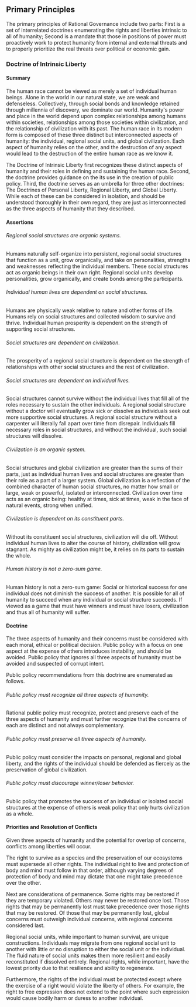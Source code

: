 ## Primary Principles

The primary principles of Rational Governance include two parts: First is a set of interrelated doctrines enumerating the rights and liberties intrinsic to all of humanity; Second is a mandate that those in positions of power must proactively work to protect humanity from internal and external threats and to properly prioritize the real threats over political or economic gain.




### Doctrine of Intrinsic Liberty

#### Summary

The human race cannot be viewed as merely a set of individual human beings.  Alone in the world in our natural state, we are weak and defenseless.  Collectively, through social bonds and knowledge retained through millennia of discovery, we dominate our world.  Humanity's power and place in the world depend upon complex relationships among humans within societies, relationships among those societies within civilization, and the relationship of civilization with its past.  The human race in its modern form is composed of these three distinct but interconnected aspects of humanity: the individual, regional social units, and global civilization.  Each aspect of humanity relies on the other, and the destruction of any aspect would lead to the destruction of the entire human race as we know it.

The Doctrine of Intrinsic Liberty first recognizes these distinct aspects of humanity and their roles in defining and sustaining the human race.  Second, the doctrine provides guidance on the its use in the creation of public policy.  Third, the doctrine serves as an umbrella for three other doctrines: The Doctrines of Personal Liberty, Regional Liberty, and Global Liberty.  While each of these can be considered in isolation, and should be understood thoroughly in their own regard, they are just as interconnected as the three aspects of humanity that they described.  



#### Assertions

###### Regional social structures are organic systems.  

Humans naturally self-organize into persistent, regional social structures that function as a unit, grow organically, and take on personalities, strengths and weaknesses reflecting the individual members.  These social structures act as organic beings in their own right.  Regional social units develop personalities, grow organically, and create bonds among the participants.

###### Individual human lives are dependent on social structures.

Humans are physically weak relative to nature and other forms of life.  Humans rely on social structures and collected wisdom to survive and thrive.  Individual human prosperity is dependent on the strength of supporting social structures.

###### Social structures are dependent on civilization.

The prosperity of a regional social structure is dependent on the strength of relationships with other social structures and the rest of civilization.

###### Social structures are dependent on individual lives.

Social structures cannot survive without the individual lives that fill all of the roles necessary to sustain the other individuals.  A regional social structure without a doctor will eventually grow sick or dissolve as individuals seek out more supportive social structures.  A regional social structure without a carpenter will literally fall apart over time from disrepair.  Individuals fill necessary roles in social structures, and without the individual, such social structures will dissolve.

###### Civilization is an organic system.

Social structures and global civilization are greater than the sums of their parts, just as individual human lives and social structures are greater than their role as a part of a larger system.  Global civilization is a reflection of the combined character of human social structures, no matter how small or large, weak or powerful, isolated or interconnected.  Civilization over time acts as an organic being: healthy at times, sick at times, weak in the face of natural events, strong when unified.

###### Civilization is dependent on its constituent parts.

Without its constituent social structures, civilization will die off.  Without individual human lives to alter the course of history, civilization will grow stagnant.  As mighty as civilization might be, it relies on its parts to sustain the whole.

###### Human history is not a zero-sum game.

Human history is not a zero-sum game: Social or historical success for one individual does not diminish the success of another.  It is possible for all of humanity to succeed when any individual or social structure succeeds.  If viewed as a game that must have winners and must have losers, civilization and thus all of humanity will suffer.



#### Doctrine

The three aspects of humanity and their concerns must be considered with each moral, ethical or political decision.  Public policy with a focus on one aspect at the expense of others introduces instability, and should be avoided.  Public policy that ignores all three aspects of humanity must be avoided and suspected of corrupt intent.  

Public policy recommendations from this doctrine are enumerated as follows.

###### Public policy must recognize all three aspects of humanity.

Rational public policy must recognize, protect and preserve each of the three aspects of humanity and must further recognize that the concerns of each are distinct and not always complementary.

###### Public policy must preserve all three aspects of humanity.

Public policy must consider the impacts on personal, regional and global liberty, and the rights of the individual should be defended as fiercely as the preservation of global civilization.

###### Public policy must discourage winner/loser behavior.

Public policy that promotes the success of an individual or isolated social structures at the expense of others is weak policy that only hurts civilization as a whole.  



#### Priorities and Resolution of Conflicts

Given three aspects of humanity and the potential for overlap of concerns, conflicts among liberties will occur.

The right to survive as a species and the preservation of our ecosystems must supersede all other rights.  The individual right to live and protection of body and mind must follow in that order, although varying degrees of protection of body and mind may dictate that one might take precedence over the other.

Next are considerations of permanence.  Some rights may be restored if they are temporary violated.  Others may never be restored once lost.  Those rights that may be permanently lost must take precedence over those rights that may be restored.  Of those that may be permanently lost, global concerns must outweigh individual concerns, with regional concerns considered last.

Regional social units, while important to human survival, are unique constructions.  Individuals may migrate from one regional social unit to another with little or no disruption to either the social unit or the individual.  The fluid nature of social units makes them more resilient and easily reconstituted if dissolved entirely.  Regional rights, while important, have the lowest priority due to that resilience and ability to regenerate.

Furthermore, the rights of the individual must be protected except where the exercise of a right would violate the liberty of others.  For example, the right to free expression does not extend to the point where such expression would cause bodily harm or duress to another individual.
